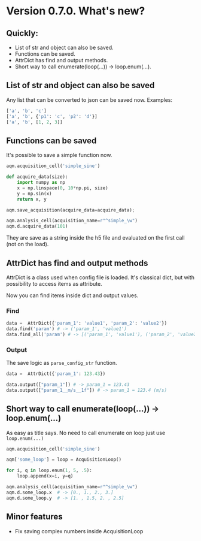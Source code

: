 # Version 0.7.0. What's new?

## Quickly:

- List of str and object can also be saved.
- Functions can be saved.
- AttrDict has find and output methods.
- Short way to call enumerate(loop(...)) -> loop.enum(...).

## List of str and object can also be saved

Any list that can be converted to json can be saved now.
Examples:

```python
['a', 'b', 'c']
['a', 'b', {'p1': 'c', 'p2': 'd'}]
['a', 'b', [1, 2, 3]]
```

## Functions can be saved

It's possible to save a simple function now.

```python
aqm.acquisition_cell('simple_sine')

def acquire_data(size):
    import numpy as np
    x = np.linspace(0, 10*np.pi, size)
    y = np.sin(x)
    return x, y

aqm.save_acquisition(acquire_data=acquire_data);
```

```python
aqm.analysis_cell(acquisition_name=r"^simple_\w")
aqm.d.acquire_data(101)
```

They are save as a string inside the h5 file and evaluated on the first call (not on the load).

## AttrDict has find and output methods

AttrDict is a class used when config file is loaded. It's classical dict, but with possibility to access items as attribute.

Now you can find items inside dict and output values.

### Find

```python
data =  AttrDict({'param_1': 'value1', 'param_2': 'value2'})
data.find('param') # -> ('param_1', 'value1')
data.find_all('param') # -> [('param_1', 'value1'), ('param_2', 'value2')]
```

### Output

The save logic as `parse_config_str` function.

```python
data =  AttrDict({'param_1': 123.43})

data.output(["param_1"]) # -> param_1 = 123.43
data.output(["param_1__m/s__1f"]) # -> param_1 = 123.4 (m/s)
```

## Short way to call enumerate(loop(...)) -> loop.enum(...)

As easy as title says. No need to call enumerate on loop just use `loop.enum(...)`

```python
aqm.acquisition_cell('simple_sine')

aqm['some_loop'] = loop = AcquisitionLoop()

for i, q in loop.enum(1, 5, .5):
    loop.append(x=i, y=q)
```

```python
aqm.analysis_cell(acquisition_name=r"^simple_\w")
aqm.d.some_loop.x  # -> [0., 1., 2., 3.]
aqm.d.some_loop.y  # -> [1. , 1.5, 2. , 2.5]
```

## Minor features

- Fix saving complex numbers inside AcquisitionLoop
